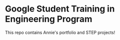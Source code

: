 # Google Student Training in Engineering Program

This repo contains Annie's portfolio and STEP projects!
